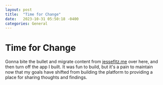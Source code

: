 ```yaml
---
layout: post
title:  "Time for Change"
date:   2023-10-31 05:50:18 -0400
categories: General
---
```

# Time for Change

Gonna bite the bullet and migrate content from [jessefitz.me][jessefitz] over here, and then turn off the app I built.  It was fun to build, but it's a pain to maintain now that my goals have shifted from building the platform to providing a place for sharing thoughts and findings.

[jessefitz]: https://jessefitz.me
[jekyll-gh]:   https://github.com/jekyll/jekyll
[jekyll-talk]: https://talk.jekyllrb.com/
